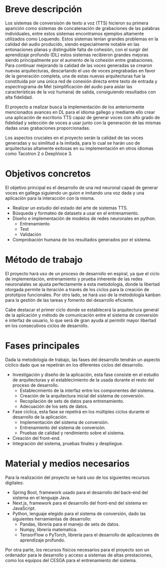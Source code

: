 # Breve descripción
Los sistemas de conversisón de texto a voz (TTS) hicieron su primera aparición como sistemas de concatenación de grabaciones de las palabras individuales, entre estos sistemas encontramos ejemplos altamente utilizados como Loquendo. Estos sistemas tenían grandes problemas en la calidad del audio producido, siendo especialmente notable en las entonaciones planas y distinguible falta de cohesión, con el surgir del aprendizaje profundo (DL) estos sistemas recibieron grandes mejoras siendo principalmente por el aumento de la cohesión entre grabaciones. Para continuar mejorando la calidad de las voces generadas se crearon nuevas arquitecturas, descartando el uso de voces pregrabadas en favor de la generación completa, una de estas nuevas arquitecturas fue la constituida por una única red de conexión directa entre texto de entrada y espectrograma de Mel (simplificación del audio para aislar las características de la voz humana) de salida, consiguiendo resultados con alta fidelidad.

El proyecto a realizar busca la implementación de los anteriormente mencionados avances en DL para el idioma gallego y mediante ello crear una aplicación de escritorio TTS capaz de generar voces con alto grado de fidelidad y selección de voces a usar junto con la generación de las mismas dadas unas grabaciones proporcionadas.

Los aspectos cruciales en el proyecto serán la calidad de las voces generadas y su similitud a la imitada, para lo cual se harán uso de arquitecturas altamente exitosas en su implementación en otros idiomas como Tacotron 2 o DeepVoice 3.
# Objetivos concretos
El objetivo principal es el desarrollo de una red neuronal capad de generar voces en gallega siguiendo un guion e imitando una voz dada y una aplicación para la interacción con la misma.
- Realizar un estudio del estado del arte de sistemas TTS.
- Búsqueda y formateo de datasets a usar en el entrenamiento.
- Diseño e implementación de modelos de redes neuronales en python.
	- Entrenamiento
	- Test
	- Validación
- Comprobación humana de los resultados generados por el sistema.
# Método de trabajo
El proyecto hará uso de un proceso de desarrollo en espiral, ya que el ciclo de implementación, entrenamiento y prueba inherente de las redes neuronalales se ajusta perfectamente a esta metodología, donde la libertad otorgada permite la iteración a través de los ciclos para la creación de prototipos funcionales. Por otro lado, se hará uso de la metodología kanban para la gestión de las tareas y fomento del desarrollo eficiente.

Cabe destacar el primer ciclo donde se establecerá la arquitectura general de la aplicación y método de comunicación entre el sistema de conversión e interfaz de usuario, lo que será de gran ayuda al permitir mayor libertad en los consecutivos ciclos de desarrollo.
# Fases principales
Dada la metodología de trabajo, las fases del desarrollo tendrán un aspecto cíclico dado que se repetirán en los diferentes ciclos del desarrollo.
- Investigación y diseño de la aplicación, esta fase consiste en el estudio de arquitecturas y el establecimiento de la usada durante el resto del proceso de desarrollo.
	- Establecimiento de la interfaz entre los componentes del sistema.
	- Creación de la arquitectura inicial del sistema de conversión.
	- Recopilación de sets de datos para entrenamiento.
	- Adecuación de los sets de datos.
- Fase cíclica, esta fase se repetirá en los múltiples ciclos durante el desarrollo de la aplicación.
	- Implementación del sistema de conversión.
	- Entrenamiento del sistema de conversión.
	- Pruebas de calidad y rendimiento sobre el sistema.
- Creación del front-end.
- Integración del sistema, pruebas finales y despliegue.
# Material y medios necesarios
Para la realización del proyecto se hará uso de los siguientes recursos digitales:
- Spring Boot, framework usado para el desarrollo del back-end del sistema en el lenguaje Java.
- Next.js, framework para el desarrollo del front-end del sistema en JavaScript.
- Python, lenguaje elegido para el sistema de conversión, dado las siguientes herramientas de desarrollo:
	- Pandas, librería para el manejo de sets de datos.
	- Numpy, librería matematica.
	- TensorFlow o PyTorch, librería para el desarrollo de aplicaciones de aprendizaje profundo.

Por otra parte, los recursos físicos necesarios para el proyecto son un ordenador para le desarrollo y acceso a sistemas de altas prestaciones, como los equipos del CESGA para el entrenamiento del sistema.